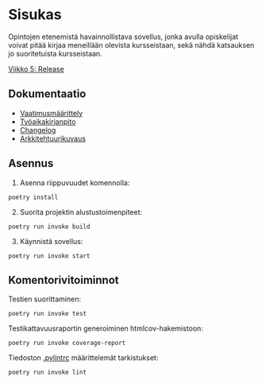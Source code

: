 # Sisukas

Opintojen etenemistä havainnollistava sovellus, jonka avulla opiskelijat voivat pitää kirjaa meneillään olevista kursseistaan, sekä nähdä katsauksen jo suoritetuista kursseistaan.

[Viikko 5: Release](https://github.com/tihvis/ot-harjoitustyo/releases/tag/viikko5)

## Dokumentaatio

- [Vaatimusmäärittely](/study-app/dokumentaatio/vaatimusmaarittely.md)
- [Työaikakirjanpito](/study-app/dokumentaatio/tuntikirjanpito.md)
- [Changelog](/study-app/dokumentaatio/changelog.md)
- [Arkkitehtuurikuvaus](/study-app/dokumentaatio/arkkitehtuuri.md)

## Asennus

1. Asenna riippuvuudet komennolla:
```
poetry install
```

2. Suorita projektin alustustoimenpiteet:
```
poetry run invoke build
```

3. Käynnistä sovellus:
```
poetry run invoke start
```

## Komentorivitoiminnot

Testien suorittaminen:
```
poetry run invoke test
```

Testikattavuusraportin generoiminen htmlcov-hakemistoon:

```
poetry run invoke coverage-report
```

Tiedoston [.pylintrc](https://github.com/tihvis/ot-harjoitustyo/blob/master/study-app/.pylintrc) määrittelemät tarkistukset:

```
poetry run invoke lint
```